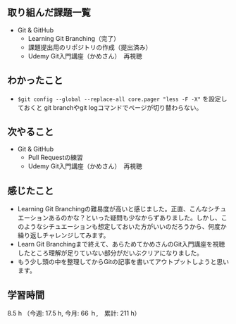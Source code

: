 ## 取り組んだ課題一覧
- Git & GitHub
  - Learning Git Branching（完了）
  - 課題提出用のリポジトリの作成（提出済み）
  - Udemy Git入門講座（かめさん）　再視聴
## わかったこと
- `$git config --global --replace-all core.pager "less -F -X"` を設定しておくと git branchやgit logコマンドでページが切り替わらない。
## 次やること
- Git & GitHub
  - Pull Requestの練習
  - Udemy Git入門講座（かめさん）　再視聴
## 感じたこと
- Learning Git Branchingの難易度が高いと感じました。正直、こんなシチュエーションあるのかな？といった疑問も少なからずありました。しかし、このようなシチュエーションも想定しておいた方がいいのだろうから、何度か繰り返しチャレンジしてみます。
- Learn Git Branchingまで終えて、あらためてかめさんのGit入門講座を視聴したところ理解が足りていない部分がだいぶクリアになりました。
- もう少し頭の中を整理してからGitの記事を書いてアウトプットしようと思います。
## 学習時間
8.5 h （今週: 17.5 h, 今月: 66 ｈ,　累計: 211 h）
